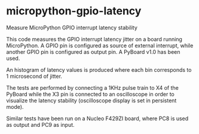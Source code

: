 # micropython-gpio-latency
Measure MicroPython GPIO interrupt latency stability

This code measures the GPIO interrupt latency jitter on a board running
MicroPython. A GPIO pin is configured as source of external interrupt, while
another GPIO pin is configured as output pin. A PyBoard v1.0 has been used.

An histogram of latency values is produced where each bin corresponds to 1
microsecond of jitter.

The tests are performed by connecting a 1KHz pulse train to X4 of the PyBoard
while the X3 pin is connected to an oscilloscope in order to visualize the
latency stability (oscilloscope display is set in persistent mode).

Similar tests have been run on a Nucleo F429ZI board, where PC8 is used as
output and PC9 as input.
